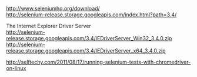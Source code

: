
http://www.seleniumhq.org/download/ \
http://selenium-release.storage.googleapis.com/index.html?path=3.4/

The Internet Explorer Driver Server \
  http://selenium-release.storage.googleapis.com/3.4/IEDriverServer_Win32_3.4.0.zip \
  http://selenium-release.storage.googleapis.com/3.4/IEDriverServer_x64_3.4.0.zip
  


http://selftechy.com/2011/08/17/running-selenium-tests-with-chromedriver-on-linux


